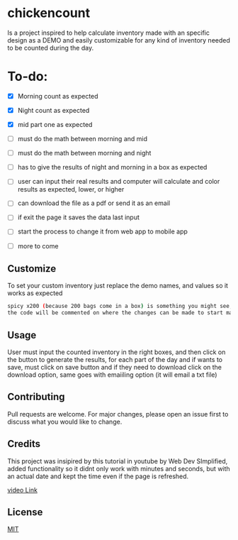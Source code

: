 # chickencount

Is a project inspired to help calculate inventory made with an specific design as a DEMO and easily customizable for any kind of inventory needed 
to be counted during the day.

# To-do:
- [x] Morning count as expected
- [x] Night count as expected
- [x] mid part one as expected
- [ ] must do the math between morning and mid
- [ ] must do the math between morning and night
- [ ] has to give the results of night and morning in a box as expected
- [ ] user can input their real results and computer will calculate and color results as expected, lower, or higher
- [ ] can download the file as a pdf or send it as an email
- [ ] if exit the page it saves the data last input
- [ ] start the process to change it from web app to mobile app
- [ ] more to come



## Customize 

To set your custom inventory just replace the demo names, and values so it works as expected

```bash
spicy x200 (because 200 bags come in a box) is something you might see, so both need to be changed
the code will be commented on where the changes can be made to start making it custumizable 
```

## Usage

 User must input the counted inventory in the right boxes, and then click on the button to generate the results, for each part of the day
 and if wants to save, must click on save button and if they need to download click on the download option, same goes with emaiiling option (it will email a txt file)


## Contributing

Pull requests are welcome. For major changes, please open an issue first
to discuss what you would like to change.

## Credits
This project was insipired by this tutorial in youtube by Web Dev SImplified, added functionality so it didnt only work with minutes and seconds, but with an actual date and kept the time even if the page is refreshed.

[video Link](https://www.youtube.com/watch?v=p_6IuhmBsfc)

## License

[MIT](https://choosealicense.com/licenses/mit)

